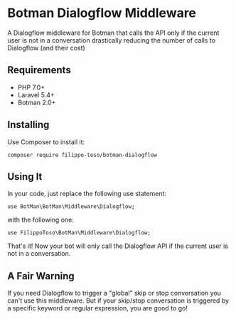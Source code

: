 # Botman Dialogflow Middleware

A Dialogflow middleware for Botman that calls the API only if the current user is not in a conversation drastically reducing the number of calls to Dialogflow (and their cost)

## Requirements

- PHP 7.0+
- Laravel 5.4+
- Botman 2.0+

## Installing

Use Composer to install it:

```
composer require filippo-toso/botman-dialogflow
```

## Using It

In your code, just replace the following use statement:

```
use BotMan\BotMan\Middleware\Dialogflow;
```

with the following one:

```
use FilippoToso\BotMan\Middleware\Dialogflow;
```

That's it! Now your bot will only call the Dialogflow API if the current user is not in a conversation.

## A Fair Warning

If you need Dialogflow to trigger a "global" skip or stop conversation you can't use this middleware. But if your skip/stop conversation is triggered by a specific keyword or regular expression, you are good to go!
